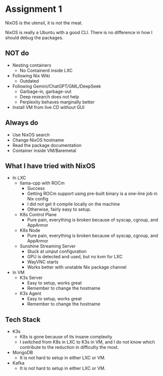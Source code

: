 # Assignment 1

NixOS is the utensil, it is not the meat. 

NixOS is really a Ubuntu with a good CLI. There is no difference in how I should debug the packages.

## NOT do

- Nesting containers
    - No Containerd inside LXC
- Following Nix Wiki
    - Outdated
- Following Gemini/ChatGPT/GML/DeepSeek
    - Garbage-in, garbage-out
    - Deep research does not help
    - Perplexity behaves marginally better
- Install VM from live CD without GUI

## Always do

- Use NixOS search
- Change NixOS hostname
- Read the package documentation
- Container inside VM/Baremetal

## What I have tried with NixOS

- In LXC
    - llama-cpp with ROCm
        - Success
        - Getting ROCm support using pre-built binary is a one-line job in Nix config
        - I did not get it compile locally on the machine
        - Otherwise, fairly easy to setup.
    - K8s Control Plane
        - Pure pain, everything is broken because of syscap, cgroup, and AppArmor
    - K8s Node
        - Pure pain, everything is broken because of syscap, cgroup, and AppArmor
    - Sunshine Streaming Server
        - Stuck at uinput configuration
        - GPU is detected and used, but no kvm for LXC
        - WayVNC starts
        - Works better with unstable Nix package channel
- In VM
    - K3s Server
        - Easy to setup, works great
        - Remember to change the hostname
    - K3s Agent
        - Easy to setup, works great
        - Remember to change the hostname

## Tech Stack

- K3s
    - K8s is gone because of its insane complexity
    - I switched from K8s in LXC to K3s in VM, and I do not know which contribute to the reduction in difficulty the most.
- MongoDB
    - It is not hard to setup in either LXC or VM.
- Kafka
    - It is not hard to setup in either LXC or VM.

